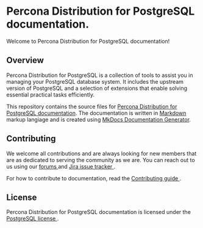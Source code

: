 # Percona Distribution for PostgreSQL documentation.

Welcome to Percona Distribution for PostgreSQL documentation!

## Overview

Percona Distribution for PostgreSQL is a collection of tools to assist you in managing your PostgreSQL database system. It includes the upstream version of PostgreSQL and a selection of extensions that enable solving essential practical tasks efficiently.
 
This repository contains the source files for [Percona Distribution for PostgreSQL documentation](https://www.percona.com/doc/postgresql/15/index.html). The documentation is written in [Markdown](https://www.markdownguide.org/) markup langiage and is created using [MkDocs Documentation Generator](https://www.mkdocs.org/). 

## Contributing

We welcome all contributions and are always looking for new members that are as dedicated to serving the community as we are. You can reach out to us using our [forums ](https://forums.percona.com/c/postgresql/25) and [Jira issue tracker ](https://jira.percona.com/projects/DISTPG/issues/DISTPG-16?filter=allopenissues). 

For how to contribute to documentation, read the [Contributing guide ](https://github.com/percona/postgresql-docs/blob/16/CONTRIBUTING.md).

## License

Percona Distribution for PostgreSQL documentation is licensed under the [PostgreSQL license ](https://opensource.org/licenses/postgresql).
